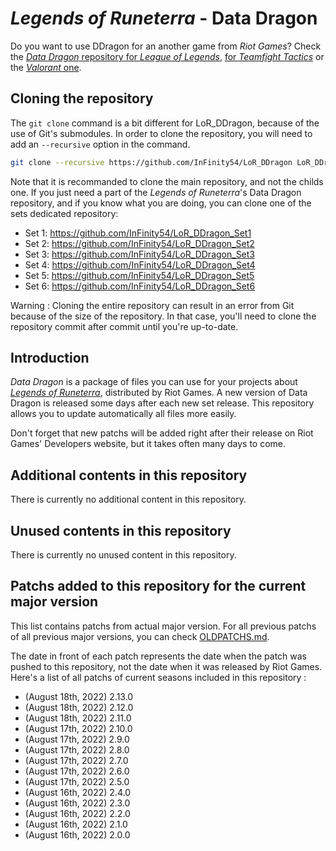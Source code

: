 # _Legends of Runeterra_ - Data Dragon

Do you want to use DDragon for an another game from _Riot Games_? Check the [_Data Dragon_ repository for _League of Legends_](https://github.com/InFinity54/LoL_DDragon), [for _Teamfight Tactics_](https://github.com/InFinity54/TFT_DDragon) or the [_Valorant_ one](https://github.com/InFinity54/Valorant_DDragon).

## Cloning the repository

The `git clone` command is a bit different for LoR_DDragon, because of the use of Git's submodules. In order to clone the repository, you will need to add an `--recursive` option in the command.

```bash
git clone --recursive https://github.com/InFinity54/LoR_DDragon LoR_DDragon
```

Note that it is recommanded to clone the main repository, and not the childs one. If you just need a part of the _Legends of Runeterra_'s Data Dragon repository, and if you know what you are doing, you can clone one of the sets dedicated repository:
* Set 1: https://github.com/InFinity54/LoR_DDragon_Set1
* Set 2: https://github.com/InFinity54/LoR_DDragon_Set2
* Set 3: https://github.com/InFinity54/LoR_DDragon_Set3
* Set 4: https://github.com/InFinity54/LoR_DDragon_Set4
* Set 5: https://github.com/InFinity54/LoR_DDragon_Set5
* Set 6: https://github.com/InFinity54/LoR_DDragon_Set6

Warning : Cloning the entire repository can result in an error from Git because of the size of the repository. In that case, you'll need to clone the repository commit after commit until you're up-to-date.

## Introduction
_Data Dragon_ is a package of files you can use for your projects about [_Legends of Runeterra_](https://playruneterra.com), distributed by Riot Games. A new version of Data Dragon is released some days after each new set release. This repository allows you to update automatically all files more easily.

Don't forget that new patchs will be added right after their release on Riot Games' Developers website, but it takes often many days to come.

## Additional contents in this repository
There is currently no additional content in this repository.

## Unused contents in this repository
There is currently no unused content in this repository.

## Patchs added to this repository for the current major version
This list contains patchs from actual major version. For all previous patchs of all previous major versions, you can check [OLDPATCHS.md](OLDPATCHS.md).

The date in front of each patch represents the date when the patch was pushed to this repository, not the date when it was released by Riot Games. Here's a list of all patchs of current seasons included in this repository :

- (August 18th, 2022) 2.13.0
- (August 18th, 2022) 2.12.0
- (August 18th, 2022) 2.11.0
- (August 17th, 2022) 2.10.0
- (August 17th, 2022) 2.9.0
- (August 17th, 2022) 2.8.0
- (August 17th, 2022) 2.7.0
- (August 17th, 2022) 2.6.0
- (August 17th, 2022) 2.5.0
- (August 16th, 2022) 2.4.0
- (August 16th, 2022) 2.3.0
- (August 16th, 2022) 2.2.0
- (August 16th, 2022) 2.1.0
- (August 16th, 2022) 2.0.0